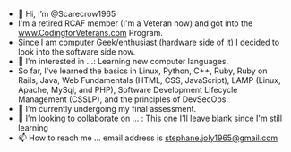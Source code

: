 - 👋 Hi, I’m @Scarecrow1965
- I'm a retired RCAF member (I'm a Veteran now) and got into the www.CodingforVeterans.com Program.
- Since I am computer Geek/enthusiast (hardware side of it) I decided to look into the software side now.
- 👀 I’m interested in ...: Learning new computer languages.
- So far, I've learned the basics in Linux, Python, C++, Ruby, Ruby on Rails, Java, Web Fundamentals (HTML, CSS, JavaScript), LAMP (Linux, Apache, MySql, and PHP), Software Development Lifecycle Management (CSSLP), and the principles of DevSecOps.
- 🌱 I’m currently undergoing my final assessment.
- 💞️ I’m looking to collaborate on ... : This one I'll leave blank since I'm still learning
- 📫 How to reach me ... email address is stephane.joly1965@gmail.com

<!---
Scarecrow1965/Scarecrow1965 is a ✨ special ✨ repository because its `README.md` (this file) appears on your GitHub profile.
You can click the Preview link to take a look at your changes.
--->
